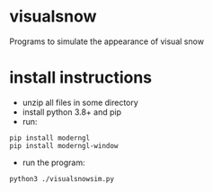 # visualsnow
Programs to simulate the appearance of visual snow


# install instructions

- unzip all files in some directory
- install python 3.8+ and pip
- run:
```
pip install moderngl
pip install moderngl-window
```
- run the program:
```
python3 ./visualsnowsim.py
```
